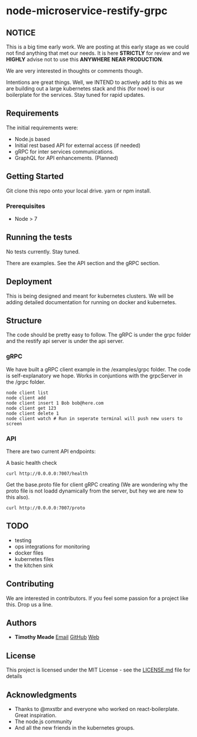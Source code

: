 # node-microservice-restify-grpc

## NOTICE
This is a big time early work.  We are posting at this early stage as we could not find anything that met our needs.  It is here <b>STRICTLY</b> for review and we <b>HIGHLY</b> advise not to use this <b>ANYWHERE NEAR PRODUCTION</b>.

We are very interested in thoughts or comments though.

Intentions are great things.  Well, we INTEND to actively add to this as we are building out a large kubernetes stack and this (for now) is our boilerplate for the services.  Stay tuned for rapid updates.

## Requirements

The initial requirements were:

*  Node.js based
*  Initial rest based API for external access (if needed)
*  gRPC for inter services communications.
*  GraphQL for API enhancements.   (Planned)

## Getting Started

Git clone this repo onto your local drive.
yarn or npm install.

### Prerequisites

* Node > 7

## Running the tests

No tests currently.  Stay tuned.  

There are examples.  See the API section and the gRPC section.

## Deployment

This is being designed and meant for kubernetes clusters.   We will be adding detailed documentation for running on docker and kubernetes.

## Structure

The code should be pretty easy to follow.  The gRPC is under the grpc folder and the restify api server is under the api server.

### gRPC
We have built a gRPC client example in the /examples/grpc folder.  The code is self-explanatory we hope.  Works in conjuntions with the grpcServer in the /grpc folder.

```
node client list
node client add
node client insert 1 Bob bob@here.com
node client get 123
node client delete 1
node client watch # Run in seperate terminal will push new users to screen
```



### API
There are two current API endpoints:

A basic health check

```
curl http://0.0.0.0:7007/health
```

Get the base.proto file for client gRPC creating (We are wondering why the proto file is not loadd dynamically from the server, but hey we are new to this also).

```
curl http://0.0.0.0:7007/proto
```

## TODO
* testing 
* ops integrations for monitoring 
* docker files
* kubernetes files
* the kitchen sink

## Contributing

We are interested in contributors.  If you feel some passion for a project like this.  Drop us a line.


## Authors

* **Timothy Meade**  [Email](mailto:tim@invoxio.com) [GitHub](https://github.com/Invoxio) [Web](https://www.invoxio.com) 


## License

This project is licensed under the MIT License - see the [LICENSE.md](LICENSE.md) file for details

## Acknowledgments

* Thanks to @mxstbr and everyone who worked on react-boilerplate.  Great inspiration.
* The node.js community
* And all the new friends in the kubernetes groups.

